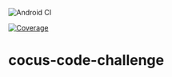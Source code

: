 ![Android CI](https://github.com/andersonrsoares/cocus-code-challenge/workflows/Android%20CI/badge.svg)


[![Coverage](https://sonarcloud.io/api/project_badges/measure?project=andersonrsoares_cocus-code-challenge&metric=coverage)](https://sonarcloud.io/dashboard?id=andersonrsoares_cocus-code-challenge)

# cocus-code-challenge
